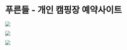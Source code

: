 #  푸른들 - 개인 캠핑장 예약사이트

<div align="center"></div>

<img src="https://github.com/user-attachments/assets/bddae640-5600-4375-b53c-84e413e31502
" />

<img src="https://github.com/user-attachments/assets/53e9c8df-5d2c-441c-9a1f-d927d3f88912
" />

<img src="https://github.com/user-attachments/assets/e900a1eb-2e52-4224-b45a-da4be42906cc
" />

